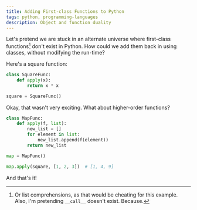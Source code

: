 ```yaml
---
title: Adding First-class Functions to Python
tags: python, programming-languages
description: Object and function duality
---
```


Let's pretend we are stuck in an alternate universe where first-class functions[^1] don't exist in Python. How could we add them back in using classes, without modifying the run-time?

Here's a square function:

~~~ python
class SquareFunc:
    def apply(x):
        return x * x

square = SquareFunc()
~~~


Okay, that wasn't very exciting. What about higher-order functions?

~~~ python
class MapFunc:
    def apply(f, list):
        new_list = []
        for element in list:
            new_list.append(f(element))
        return new_list

map = MapFunc()

map.apply(square, [1, 2, 3])  # [1, 4, 9]
~~~


And that's it!


[^1]: Or list comprehensions, as that would be cheating for this example. Also, I'm pretending `__call__` doesn't exist. Because.
